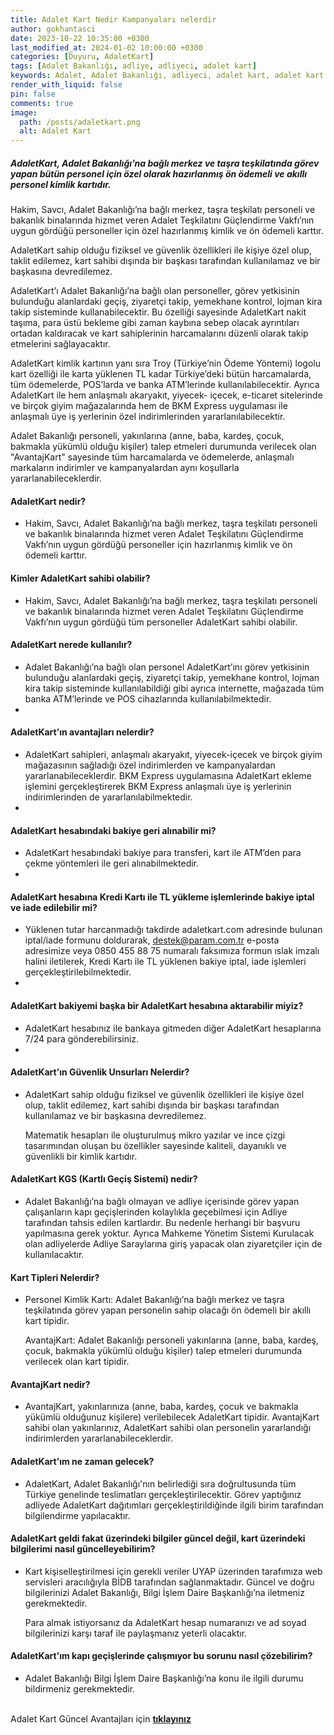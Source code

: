 ```yaml
---
title: Adalet Kart Nedir Kampanyaları nelerdir
author: gokhantasci
date: 2023-10-22 10:35:00 +0300
last_modified_at: 2024-01-02 10:00:00 +0300
categories: [Duyuru, AdaletKart]
tags: [Adalet Bakanlığı, adliye, adliyeci, adalet kart]
keywords: Adalet, Adalet Bakanlığı, adliyeci, adalet kart, adalet kart nedir, adalet kart kampanyaları
render_with_liquid: false
pin: false
comments: true
image:
  path: /posts/adaletkart.png
  alt: Adalet Kart
---
```




##### AdaletKart, Adalet Bakanlığı’na bağlı merkez ve taşra teşkilatında görev yapan bütün personel için özel olarak hazırlanmış ön ödemeli ve akıllı personel kimlik kartıdır.


Hakim, Savcı, Adalet Bakanlığı’na bağlı merkez, taşra teşkilatı personeli ve bakanlık binalarında hizmet veren Adalet Teşkilatını Güçlendirme Vakfı’nın uygun gördüğü personeller için özel hazırlanmış kimlik ve ön ödemeli karttır.

AdaletKart sahip olduğu fiziksel ve güvenlik özellikleri ile kişiye özel olup, taklit edilemez, kart sahibi dışında bir başkası tarafından kullanılamaz ve bir başkasına devredilemez.

AdaletKart’ı Adalet Bakanlığı’na bağlı olan personeller, görev yetkisinin bulunduğu alanlardaki geçiş, ziyaretçi takip, yemekhane kontrol, lojman kira takip sisteminde kullanabilecektir. Bu özelliği sayesinde AdaletKart nakit taşıma, para üstü bekleme gibi zaman kaybına sebep olacak ayrıntıları ortadan kaldıracak ve kart sahiplerinin harcamalarını düzenli olarak takip etmelerini sağlayacaktır.

AdaletKart kimlik kartının yanı sıra Troy (Türkiye’nin Ödeme Yöntemi) logolu kart özelliği ile karta yüklenen TL kadar Türkiye’deki bütün harcamalarda, tüm ödemelerde, POS’larda ve banka ATM’lerinde kullanılabilecektir. Ayrıca AdaletKart ile hem anlaşmalı akaryakıt, yiyecek- içecek, e-ticaret sitelerinde ve birçok giyim mağazalarında hem de BKM Express uygulaması ile anlaşmalı üye iş yerlerinin özel indirimlerinden yararlanılabilecektir.

Adalet Bakanlığı personeli, yakınlarına (anne, baba, kardeş, çocuk, bakmakla yükümlü olduğu kişiler) talep etmeleri durumunda verilecek olan "AvantajKart" sayesinde tüm harcamalarda ve ödemelerde, anlaşmalı markaların indirimler ve kampanyalardan aynı koşullarla yararlanabileceklerdir.


#### AdaletKart nedir?

-   Hakim, Savcı, Adalet Bakanlığı’na bağlı merkez, taşra teşkilatı personeli ve bakanlık binalarında hizmet veren Adalet Teşkilatını Güçlendirme Vakfı’nın uygun gördüğü personeller için hazırlanmış kimlik ve ön ödemeli karttır.
#### Kimler AdaletKart sahibi olabilir?

-   Hakim, Savcı, Adalet Bakanlığı’na bağlı merkez, taşra teşkilatı personeli ve bakanlık binalarında hizmet veren Adalet Teşkilatını Güçlendirme Vakfı’nın uygun gördüğü tüm personeller AdaletKart sahibi olabilir.

#### AdaletKart nerede kullanılır?

-   Adalet Bakanlığı’na bağlı olan personel AdaletKart’ını görev yetkisinin bulunduğu alanlardaki geçiş, ziyaretçi takip, yemekhane kontrol, lojman kira takip sisteminde kullanılabildiği gibi ayrıca internette, mağazada tüm banka ATM’lerinde ve POS cihazlarında kullanılabilmektedir.
- 
#### AdaletKart’ın avantajları nelerdir?

-   AdaletKart sahipleri, anlaşmalı akaryakıt, yiyecek-içecek ve birçok giyim mağazasının sağladığı özel indirimlerden ve kampanyalardan yararlanabileceklerdir. BKM Express uygulamasına AdaletKart ekleme işlemini gerçekleştirerek BKM Express anlaşmalı üye iş yerlerinin indirimlerinden de yararlanılabilmektedir.
- 
#### AdaletKart hesabındaki bakiye geri alınabilir mi?

-   AdaletKart hesabındaki bakiye para transferi, kart ile ATM’den para çekme yöntemleri ile geri alınabilmektedir.
- 
#### AdaletKart hesabına Kredi Kartı ile TL yükleme işlemlerinde bakiye iptal ve iade edilebilir mi?

-   Yüklenen tutar harcanmadığı takdirde adaletkart.com adresinde bulunan iptal/iade formunu doldurarak,  destek@param.com.tr  e-posta adresimize veya 0850 455 88 75 numaralı faksımıza formun ıslak imzalı halini iletilerek, Kredi Kartı ile TL yüklenen bakiye iptal, iade işlemleri gerçekleştirilebilmektedir.
- 
#### AdaletKart bakiyemi başka bir AdaletKart hesabına aktarabilir miyiz?

-   AdaletKart hesabınız ile bankaya gitmeden diğer AdaletKart hesaplarına 7/24 para gönderebilirsiniz.
- 
#### AdaletKart’ın Güvenlik Unsurları Nelerdir?

-   AdaletKart sahip olduğu fiziksel ve güvenlik özellikleri ile kişiye özel olup, taklit edilemez, kart sahibi dışında bir başkası tarafından kullanılamaz ve bir başkasına devredilemez.
    
    Matematik hesapları ile oluşturulmuş mikro yazılar ve ince çizgi tasarımından oluşan bu özellikler sayesinde kaliteli, dayanıklı ve güvenlikli bir kimlik kartıdır.

#### AdaletKart KGS (Kartlı Geçiş Sistemi) nedir?

-   Adalet Bakanlığı’na bağlı olmayan ve adliye içerisinde görev yapan çalışanların kapı geçişlerinden kolaylıkla geçebilmesi için Adliye tarafından tahsis edilen kartlardır. Bu nedenle herhangi bir başvuru yapılmasına gerek yoktur. Ayrıca Mahkeme Yönetim Sistemi Kurulacak olan adliyelerde Adliye Saraylarına giriş yapacak olan ziyaretçiler için de kullanılacaktır.
 
#### Kart Tipleri Nelerdir?

-   Personel Kimlik Kartı: Adalet Bakanlığı’na bağlı merkez ve taşra teşkilatında görev yapan personelin sahip olacağı ön ödemeli bir akıllı kart tipidir.
    
    AvantajKart: Adalet Bakanlığı personeli yakınlarına (anne, baba, kardeş, çocuk, bakmakla yükümlü olduğu kişiler) talep etmeleri durumunda verilecek olan kart tipidir.
    
#### AvantajKart nedir?

-   AvantajKart, yakınlarınıza (anne, baba, kardeş, çocuk ve bakmakla yükümlü olduğunuz kişilere) verilebilecek AdaletKart tipidir. AvantajKart sahibi olan yakınlarınız, AdaletKart sahibi olan personelin yararlandığı indirimlerden yararlanabileceklerdir.

#### AdaletKart’ım ne zaman gelecek?
-   AdaletKart, Adalet Bakanlığı'nın belirlediği sıra doğrultusunda tüm Türkiye genelinde teslimatları gerçekleştirilecektir. Görev yaptığınız adliyede AdaletKart dağıtımları gerçekleştirildiğinde ilgili birim tarafından bilgilendirme yapılacaktır.

#### AdaletKart geldi fakat üzerindeki bilgiler güncel değil, kart üzerindeki bilgilerimi nasıl güncelleyebilirim?
-   Kart kişiselleştirilmesi için gerekli veriler UYAP üzerinden tarafımıza web servisleri aracılığıyla BİDB tarafından sağlanmaktadır. Güncel ve doğru bilgilerinizi Adalet Bakanlığı, Bilgi İşlem Daire Başkanlığı’na iletmeniz gerekmektedir.
    
    Para almak istiyorsanız da AdaletKart hesap numaranızı ve ad soyad bilgilerinizi karşı taraf ile paylaşmanız yeterli olacaktır.
    
#### AdaletKart’ım kapı geçişlerinde çalışmıyor bu sorunu nasıl çözebilirim?
-   Adalet Bakanlığı Bilgi İşlem Daire Başkanlığı’na konu ile ilgili durumu bildirmeniz gerekmektedir.


<br>Adalet Kart Güncel Avantajları için [**tıklayınız**](https://adaletkart.com/Avantajlar.aspx) 